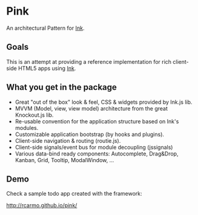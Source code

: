 Pink
=========

An architectural Pattern for [Ink][i].

## Goals

This is an attempt at providing a reference implementation for rich client-side HTML5 apps using [Ink][i].

## What you get in the package

- Great "out of the box" look & feel, CSS & widgets provided by Ink.js lib.
- MVVM (Model, view, view model) architecture from the great Knockout.js lib.
- Re-usable convention for the application structure based on Ink's modules.
- Customizable application bootstrap (by hooks and plugins).
- Client-side navigation & routing (routie.js).
- Client-side signals/event bus for module decoupling (jssignals)
- Various data-bind ready components: Autocomplete, Drag&Drop, Kanban, Grid, Tooltip, ModalWindow, ...


## Demo

Check a sample todo app created with the framework:

http://rcarmo.github.io/pink/

 

[i]: https://github.com/sapo/Ink
